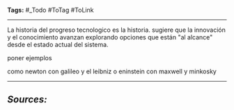 **Tags:** #_Todo
#ToTag #ToLink 
- - -
La historia del progreso tecnologico es la historia. sugiere que la innovación y el conocimiento avanzan explorando opciones que están "al alcance" desde el estado actual del sistema.

poner ejemplos 

como newton con galileo  y el leibniz
o eninstein con maxwell y minkosky
- - - 
## ***Sources:***